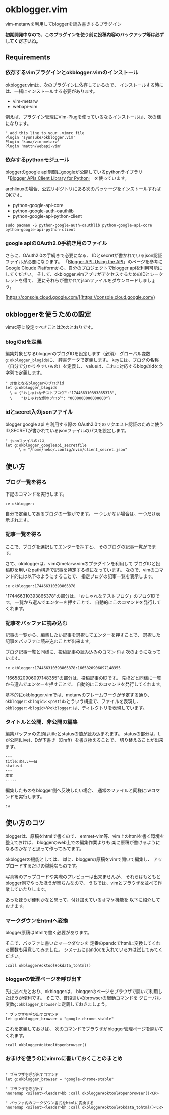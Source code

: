 # okblogger.vim

vim-metarwを利用してbloggerを読み書きするプラグイン

**初期開発中なので、このプラグインを使う前に投稿内容のバックアップ等は必ずしてくださいね。**


## Requirements

### 依存するvimプラグインとokblogger.vimのインストール

okblogger.vimは、次のプラグインに依存しているので、
インストールする時には、一緒にインストールする必要があります。

- vim-metarw
- webapi-vim


例えば、プラグイン管理にVim-Plugを使っているならインストールは、次の様になります。
```{vim}
" add this line to your .vimrc file
Plugin 'syunsuke/okblogger.vim'
Plugin 'kana/vim-metarw'
Plugin 'mattn/webapi-vim'
```

### 依存するpythonモジュール

bloggerのgoogle api制御にgoogleが公開しているpythonライブラリ
「[Blogger APIs Client Library for Python](https://developers.google.com/blogger/docs/3.0/api-lib/python)」
を使っています。

archlinuxの場合、公式リポジトリにある次のパッケージをインストールすればOKです。

- python-google-api-core
- python-google-auth-oauthlib
- python-google-api-python-client

```{shell}
sudo pacman -S python-google-auth-oauthlib python-google-api-core python-google-api-python-client
```

### google apiのOAuth2.0手続き用のファイル

さらに、OAuth2.0の手続きで必要になる、
IDとsecretが書かれているjson認証ファイルが必要になります。
「[Blogger API: Using the API](https://developers.google.com/blogger/docs/3.0/using)」のページを参考に
Google Cloude Platformから、自分のプロジェクトでblogger apiを利用可能にしてください。
そして、okblogger.vimアプリがアクセスするためのIDとシークレットを得て、
更にそれらが書かれてjsonファイルをダウンロードしましょう。

[https://console.cloud.google.com/](https://console.cloud.google.com/)


## okbloggerを使うための設定

vimrc等に設定すべきことは次のとおりです。


### blogのidを定義

編集対象となるbloggerのブログIDを設定します（必須）
グローバル変数`g:okblogger_blogids`に、
辞書データで定義します。
keyには、ブログの名称（自分で分かりやすいもの）を定義し、
valueは、これに対応するblogのidを文字列で定義します。

```vim
" 対象となるbloggerのブログid 
let g:okblogger_blogids
  \ = {"おしゃれなテストブログ":"174466310393865378",
  \    "おしゃれな例のブログ": "0000000000000000"}
```

### idとsecret入のjsonファイル
blogger google api を利用する際の
OAuth2.0でのリクエスト認証のために使う
ID,SECRETが書かれているjsonファイルのパスを設定します。

```vim
" jsonファイルのパス
let g:okblogger_googleapi_secretfile
      \ = "/home/neko/.config/nvim/client_secret.json"
```


## 使い方


### ブログ一覧を得る

下記のコマンドを実行します。

```
:e okblogger:
```

自分で定義してあるブログの一覧がでます。
一つしかない場合は、一つだけ表示されます。


### 記事一覧を得る

ここで、ブログを選択してエンターを押すと、
そのブログの記事一覧がでます。

さて、okbloggerは、vimのmetarw.vimのプラグインを利用して
ブログIDと投稿IDを用いたpath構造で記事を特定する様になっています。
なので、vimのコマンド的には以下のようにすることで、
指定ブログの記事一覧を表示します。


```
:e okblogger:174466310393865378
```

"174466310393865378"の部分は、「おしゃれなテストブログ」のブログIDです。
一覧から選んでエンターを押すことで、
自動的にこのコマンドを発行してくれます。


### 記事をバッファに読み込む

記事の一覧から、編集したい記事を選択してエンターを押すことで、
選択した記事をバッファに読み込むことが出来ます。

ブログ記事一覧と同様に、投稿記事の読み込みのコマンドは
次のようになっています。

```
:e okblogger:174466310393865378:1665820906097148355
```

"1665820906097148355"の部分は、投稿記事のIDです。
先ほどと同様に一覧から選んでエンターを押すことで、
自動的にこのコマンドを発行してくれます。

基本的にokblogger.vimでは、metarwのフレームワークが予定する通り、
`okblogger:<blogid>:<postid>`とういう構造で、ファイルを表現し、
`okblogger:<blogid>`や`okblogger:`は、ディレクトリを表現しています。


### タイトルと公開、非公開の編集

編集バッファの先頭はtitleとstatusの値が読み込まれます。
statusの部分は、Lが公開(Live)、Dが下書き（Draft）を書き換えることで、
切り替えることが出来ます。

```
---
title:楽しい一日
status:L
---
本文
.....
```

編集したものをblogger側へ反映したい場合、
通常のファイルと同様に:wコマンドを実行します。


```
:w
```


## 使い方のコツ

bloggerは、原稿をhtmlで書くので、
emmet-vim等、vim上のhtmlを書く環境を整えておけば、
bloggerのweb上での編集作業よりも
楽に原稿が書けるようになるのかな？と思って作ってみてます。

okbloggerの機能としては、
単に、bloggerの原稿をvimで開いて編集し、
アップロードするだけの単純なものです。

写真等のアップロードや実際のプレビューは出来ませんが、
それらはもともとblogger側でやったほうが楽ちんなので、
うちでは、vimとブラウザを並べて作業していたりします。

あったほうが便利かなと思って、付け加えているオマケ機能を
以下に紹介しておきます。

### マークダウンをhtmlへ変換

blogger原稿はhtmlで書く必要があります。

そこで、バッファに書いたマークダウンを
定番のpandcでhtmlに変換してくれる関数も用意してみました。
システムにpandocを入れている方は試してみてください。

```
:call okblogger#oktool#okdata_tohtml()
```

### bloggerの管理ページを呼び出す

先に述べたとおり、okbloggerは、
bloggerのページをブラウザで開いて利用したほうが便利です。
そこで、普段遣いのbrowserの起動コマンドを
グローバル変数`g:okblogger_browser`に定義しておきましょう。

```vim
" ブラウザを呼び出すコマンド
let g:okblogger_browser = "google-chrome-stable"
```

これを定義しておけば、
次のコマンドでブラウザがblogger管理ページを開いてくれます。

```
:call okblogger#oktool#openbrowser()
```

### おまけを使うのにvimrcに書いておくことのまとめ

```vim

" ブラウザを呼び出すコマンド
let g:okblogger_browser = "google-chrome-stable"

" ブラウザを呼び出す
nnoremap <silent><leader>bb :call okblogger#oktool#openbrowser()<CR>

" バッファ内のマークダウン書式をhtmlに変換する
nnoremap <silent><leader>bh :call okblogger#oktool#okdata_tohtml()<CR>
```
